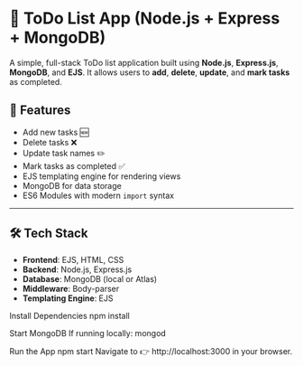 
# 📝 ToDo List App (Node.js + Express + MongoDB)

A simple, full-stack ToDo list application built using **Node.js**, **Express.js**, **MongoDB**, and **EJS**. It allows users to **add**, **delete**, **update**, and **mark tasks** as completed.

## 🚀 Features

- Add new tasks 🆕
- Delete tasks ❌
- Update task names ✏️
- Mark tasks as completed ✅
- EJS templating engine for rendering views
- MongoDB for data storage
- ES6 Modules with modern `import` syntax

---


## 🛠️ Tech Stack

- **Frontend**: EJS, HTML, CSS
- **Backend**: Node.js, Express.js
- **Database**: MongoDB (local or Atlas)
- **Middleware**: Body-parser
- **Templating Engine**: EJS

Install Dependencies 
  npm install


Start MongoDB
  If running locally:
  mongod

Run the App
  npm start
Navigate to 👉 http://localhost:3000 in your browser.

  



